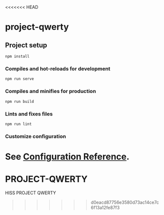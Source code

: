 <<<<<<< HEAD
# project-qwerty

## Project setup
```
npm install
```

### Compiles and hot-reloads for development
```
npm run serve
```

### Compiles and minifies for production
```
npm run build
```

### Lints and fixes files
```
npm run lint
```

### Customize configuration
See [Configuration Reference](https://cli.vuejs.org/config/).
=======
# PROJECT-QWERTY
HISS PROJECT QWERTY
>>>>>>> d0eacd87756e3580d73ac14ce7c6f13a12fe87f3
